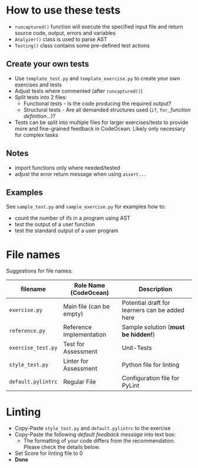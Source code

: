 # How to use these tests

- `runcaptured()` function will execute the specified input file and return source code, output, errors and variables
- `Analyzer()` class is used to parse AST
- `Testing()` class contains some pre-defined test actions

## Create your own tests

- Use `template_test.py` and `template_exercise.py` to create your own exercises and tests
- Adjust tests where commented (after `runcaptured()`)
- Split tests into 2 files:
    - Functional tests - Is the code producing the required output?
    - Structural tests - Are all demanded structures used (`if`, `for`, *function definition*...)?
- Tests can be split into multiple files for larger exercises/tests to provide more and fine-grained feedback in
  CodeOcean. Likely only necessary for complex tasks

## Notes

- import functions only where needed/tested
- adjust the error return message when using `assert...`

## Examples

See `sample_test.py` and `sample_exercise.py` for examples how to:
- count the number of ifs in a program using AST
- test the output of a user function
- test the standard output of a user program


# File names

Suggestions for file names:

| filename           | Role Name (CodeOcean)    | Description                                    |
| ------------------ | ------------------------ | ---------------------------------------------- |
| `exercise.py`      | Main file (can be empty) | Potential draft for learners can be added here |
| `reference.py`     | Reference Implementation | Sample solution (**must be hidden!**)          |
| `exercise_test.py` | Test for Assessment      | Unit-Tests                                     |
| `style_test.py`    | Linter for Assessment    | Python file for linting                        |
| `default.pylintrc` | Regular File             | Configuration file for PyLint                  |

# Linting

- Copy-Paste `style_test.py` and `default.pylintrc` to the exercise
- Copy-Paste the following *default feedback message* into text box:
    - The formatting of your code differs from the recommendation. Please check the details below.
- Set Score for linting file to 0
- **Done**